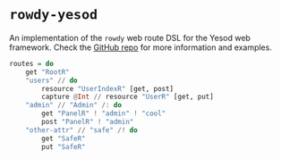 # `rowdy-yesod`

An implementation of the `rowdy` web route DSL for the Yesod web framework.
Check the [GitHub repo](https://www.github.com/parsonsmatt/rowdy) for more
information and examples.

```haskell
routes = do
    get "RootR"
    "users" // do
        resource "UserIndexR" [get, post]
        capture @Int // resource "UserR" [get, put]
    "admin" // "Admin" /: do
        get "PanelR" ! "admin" ! "cool"
        post "PanelR" ! "admin"
    "other-attr" // "safe" /! do
        get "SafeR"
        put "SafeR"
```
